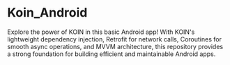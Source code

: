 # Koin_Android
Explore the power of KOIN in this basic Android app! With KOIN's lightweight dependency injection, Retrofit for network calls, Coroutines for smooth async operations, and MVVM architecture, this repository provides a strong foundation for building efficient and maintainable Android apps. 
